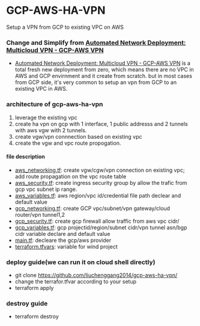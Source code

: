 # GCP-AWS-HA-VPN
Setup a VPN from GCP to existing VPC on AWS

### Change and Simplify from [Automated Network Deployment: Multicloud VPN - GCP-AWS VPN](https://github.com/GoogleCloudPlatform/autonetdeploy-multicloudvpn)

- [Automated Network Deployment: Multicloud VPN - GCP-AWS VPN](https://github.com/GoogleCloudPlatform/autonetdeploy-multicloudvpn) is a total fresh new deployment from zero, which means there are no VPC in AWS and GCP envirnment and it create from scratch. but in most cases from GCP side, it's very common to setup an vpn from GCP to an existing VPC in AWS.

### architecture of gcp-aws-ha-vpn
1. leverage the existing vpc
2. create ha vpn on gcp with 1 interface, 1 public addresss and 2 tunnels with aws vgw with 2 tunnels.
3. create vgw/vpn connnection based on existing vpc
4. create the vgw and vpc route propogation.


#### file description
- [aws_networking.tf](https://github.com/liuchenggang2014/gcp-aws-ha-vpn/blob/main/aws_networking.tf):  create vgw/cgw/vpn connection on existing vpc; add route propagation on the vpc route table
- [aws_security.tf](https://github.com/liuchenggang2014/gcp-aws-ha-vpn/blob/main/aws_security.tf):    create ingress security group by allow the trafic from gcp vpc subnet ip range.
- [aws_variables.tf](https://github.com/liuchenggang2014/gcp-aws-ha-vpn/blob/main/aws_variables.tf):  aws region/vpc id/credential file path declear and default value
- [gcp_networking.tf](https://github.com/liuchenggang2014/gcp-aws-ha-vpn/blob/main/gcp_networking.tf): create GCP vpc/subnet/vpn gateway/cloud router/vpn tunnel1,2
- [gcp_security.tf](https://github.com/liuchenggang2014/gcp-aws-ha-vpn/blob/main/gcp_security.tf): create gcp firewall allow traffic from aws vpc cidr/
- [gcp_variables.tf](https://github.com/liuchenggang2014/gcp-aws-ha-vpn/blob/main/gcp_variables.tf): gcp projectid/region/subnet cidr/vpn tunnel asn/bgp cidr variable declare and default value
- [main.tf](https://github.com/liuchenggang2014/gcp-aws-ha-vpn/blob/main/main.tf): decleare the gcp/aws provider
- [terraform.tfvars](https://github.com/liuchenggang2014/gcp-aws-ha-vpn/blob/main/terraform.tfvars): variable for wind project


### deploy guide(we can run it on cloud shell directly)
- git clone https://github.com/liuchenggang2014/gcp-aws-ha-vpn/
- change the terrafor.tfvar according to your setup
- terraform apply

### destroy guide
- terraform destroy
